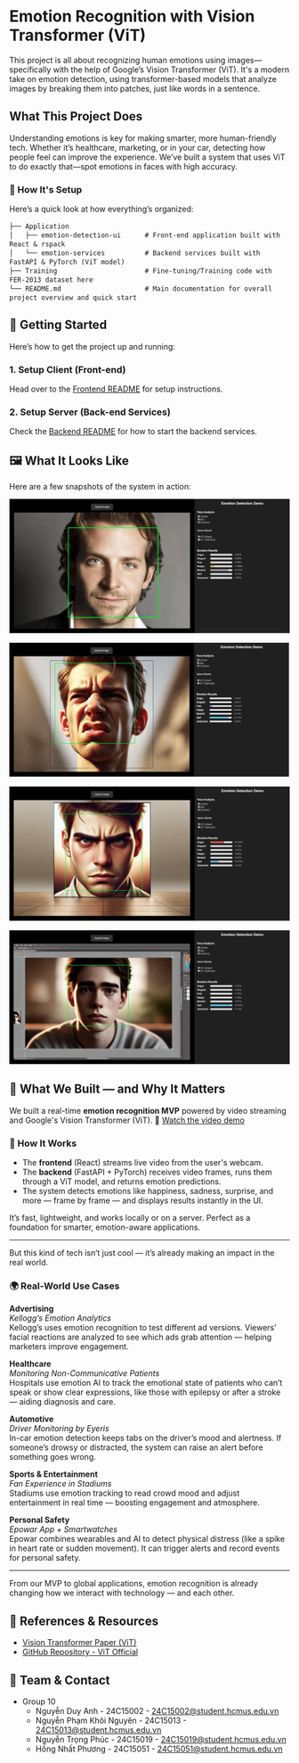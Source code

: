 # Emotion Recognition with Vision Transformer (ViT)

This project is all about recognizing human emotions using images—specifically with the help of Google’s Vision Transformer (ViT). It's a modern take on emotion detection, using transformer-based models that analyze images by breaking them into patches, just like words in a sentence.

## What This Project Does

Understanding emotions is key for making smarter, more human-friendly tech. Whether it’s healthcare, marketing, or in your car, detecting how people feel can improve the experience. We’ve built a system that uses ViT to do exactly that—spot emotions in faces with high accuracy.

### 📌 How It's Setup

Here’s a quick look at how everything’s organized:

``` plain/text
├── Application
│   ├── emotion-detection-ui      # Front-end application built with React & rspack
│   └── emotion-services          # Backend services built with FastAPI & PyTorch (ViT model)
├── Training                      # Fine-tuning/Training code with FER-2013 dataset here
└── README.md                     # Main documentation for overall project overview and quick start
```

## 🚀 Getting Started

Here’s how to get the project up and running:

### 1. Setup Client (Front-end)

Head over to the [Frontend README](./Application/emotion-detection-ui/README.md) for setup instructions.

### 2. Setup Server (Back-end Services)

Check the [Backend README](./Application/emotion-services/README.md) for how to start the backend services.


## 🖼️ What It Looks Like

Here are a few snapshots of the system in action:

![Result 01](./images/result_01.png)

![Result 02](./images/result_02.png)

![Result 03](./images/result_03.png)

![Result 04](./images/result_04.png)

## 🎯 What We Built — and Why It Matters

We built a real-time **emotion recognition MVP** powered by video streaming and Google's Vision Transformer (ViT).
🎥 [Watch the video demo](https://drive.google.com/file/d/1ejYeT68z1jnLx-gyZPks0DS0VcFzzQpa/view?usp=drive_link)

### 🔧 How It Works

- The **frontend** (React) streams live video from the user's webcam.
- The **backend** (FastAPI + PyTorch) receives video frames, runs them through a ViT model, and returns emotion predictions.
- The system detects emotions like happiness, sadness, surprise, and more — frame by frame — and displays results instantly in the UI.

It’s fast, lightweight, and works locally or on a server. Perfect as a foundation for smarter, emotion-aware applications.

---

But this kind of tech isn’t just cool — it’s already making an impact in the real world.

### 🌍 Real-World Use Cases

**Advertising**  
*Kellogg’s Emotion Analytics*  
Kellogg’s uses emotion recognition to test different ad versions. Viewers’ facial reactions are analyzed to see which ads grab attention — helping marketers improve engagement.

**Healthcare**  
*Monitoring Non-Communicative Patients*  
Hospitals use emotion AI to track the emotional state of patients who can’t speak or show clear expressions, like those with epilepsy or after a stroke — aiding diagnosis and care.

**Automotive**  
*Driver Monitoring by Eyeris*  
In-car emotion detection keeps tabs on the driver’s mood and alertness. If someone’s drowsy or distracted, the system can raise an alert before something goes wrong.

**Sports & Entertainment**  
*Fan Experience in Stadiums*  
Stadiums use emotion tracking to read crowd mood and adjust entertainment in real time — boosting engagement and atmosphere.

**Personal Safety**  
*Epowar App + Smartwatches*  
Epowar combines wearables and AI to detect physical distress (like a spike in heart rate or sudden movement). It can trigger alerts and record events for personal safety.

---

From our MVP to global applications, emotion recognition is already changing how we interact with technology — and each other.


## 📖 References & Resources

- [Vision Transformer Paper (ViT)](https://arxiv.org/abs/2010.11929)
- [GitHub Repository - ViT Official](https://github.com/google-research/vision_transformer)

## 👥 Team & Contact

- Group 10
  - Nguyễn Duy Anh - 24C15002 - <24C15002@student.hcmus.edu.vn>
  - Nguyễn Phạm Khôi Nguyên - 24C15013 - <24C15013@student.hcmus.edu.vn>
  - Nguyễn Trọng Phúc - 24C15019 - <24C15019@student.hcmus.edu.vn>
  - Hồng Nhất Phương - 24C15051 - <24C15051@student.hcmus.edu.vn>
